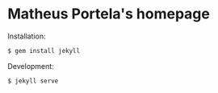 # Matheus Portela's homepage

Installation:

```bash
$ gem install jekyll
```

Development:

```bash
$ jekyll serve
```
